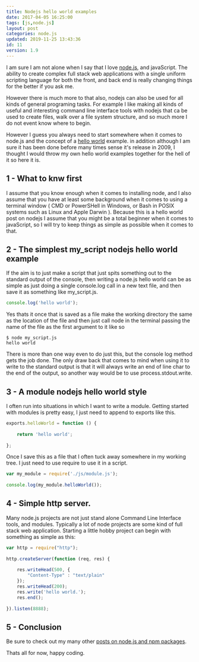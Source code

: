 ```yaml
---
title: Nodejs hello world examples
date: 2017-04-05 16:25:00
tags: [js,node.js]
layout: post
categories: node.js
updated: 2019-11-25 13:43:36
id: 11
version: 1.9
---
```


I am sure I am not alone when I say that I love [node.js](https://nodejs.org/en/), and javaScript. The ability to create complex full stack web applications with a single uniform scripting language for both the front, and back end is really changing things for the better if you ask me. 

However there is much more to that also, nodejs can also be used for all kinds of general programing tasks. For example I like making all kinds of useful and interesting command line interface tools with nodejs that ca be used to create files, walk over a file system structure, and so much more I do not event know where to begin.


<!-- more -->

However I guess you always need to start somewhere when it comes to node.js and the concept of a [hello world](https://en.wikipedia.org/wiki/%22Hello,_World!%22_program) example. in addition although I am sure it has been done before many times sense it's release in 2009, I thought I would throw my own hello world examples together for the hell of it so here it is.

## 1 - What to knw first

I assume that you know enough when it comes to installing node, and I also assume that you have at least some background when it comes to using a terminal window ( CMD or PowerSHell in Windows, or Bash in POSIX systems such as Linux and Apple Darwin ). Because this is a hello world post on nodejs I assume that you might be a total beginner when it comes to javaScript, so I will try to keep things as simple as possible when it comes to that.

## 2 - The simplest my_script nodejs hello world example

If the aim is to just make a script that just spits something out to the standard output of the console, then writing a node.js hello world can be as simple as just doing a single console.log call in a new text file, and then save it as something like my\_script.js.

```js
console.log('hello world');
```

Yes thats it once that is saved as a file make the working directory the same as the location of the file and then just call node in the terminal passing the name of the file as the first argument to it like so

```
$ node my_script.js
hello world
```

There is more than one way even to do just this, but the console log method gets the job done. The only draw back that comes to mind when using it to write to the standard output is that it will always write an end of line char to the end of the output, so another way would be to use process.stdout.write.

## 3 - A module nodejs hello world style

I often run into situations in which I want to write a module. Getting started with modules is pretty easy, I just need to append to exports like this.

```js
exports.helloWorld = function () {
 
    return 'hello world';
 
};
```

Once I save this as a file that I often tuck away somewhere in my working tree. I just need to use require to use it in a script.

```js
var my_module = require('./js/module.js');
 
console.log(my_module.helloWorld());
```

## 4 - Simple http server.

Many node.js projects are not just stand alone Command Line Interface tools, and modules. Typically a lot of node projects are some kind of full stack web application. Starting a little hobby project can begin with something as simple as this:

```js
var http = require("http");
 
http.createServer(function (req, res) {
 
    res.writeHead(500, {
        "Content-Type" : "text/plain"
    });
    res.writeHead(200);
    res.write('hello world.');
    res.end();
 
}).listen(8888);
```

## 5 - Conclusion

Be sure to check out my many other [posts on node.js and npm packages](/categories/node-js/).

Thats all for now, happy coding.